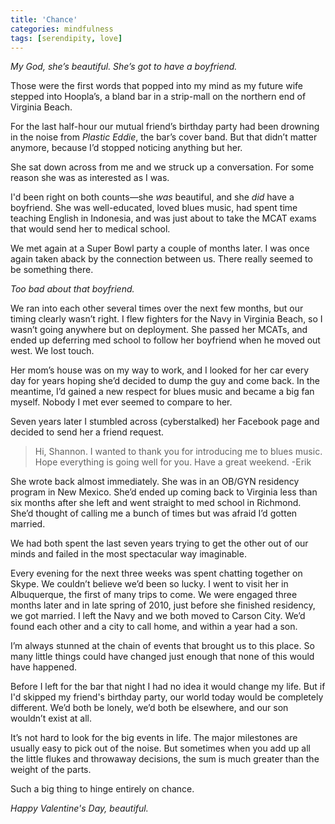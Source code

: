 ```yaml
---
title: 'Chance'
categories: mindfulness
tags: [serendipity, love]
---
```


*My God, she’s beautiful. She’s got to have a boyfriend.*

Those were the first words that popped into my mind as my future wife stepped into Hoopla’s, a bland bar in a strip-mall on the northern end of Virginia Beach. 

For the last half-hour our mutual friend’s birthday party had been drowning in the noise from *Plastic Eddie*, the bar’s cover band. But that didn’t matter anymore, because I’d stopped noticing anything but her.

<p class="has-pullquote" data-pullquote="My God, she’s beautiful. She’s got to have a boyfriend.">She sat down across from me and we struck up a conversation. For some reason she was as interested as I was.</p>

I'd been right on both counts—she *was* beautiful, and she *did* have a boyfriend. She was well-educated, loved blues music, had spent time teaching English in Indonesia, and was just about to take the MCAT exams that would send her to medical school.

We met again at a Super Bowl party a couple of months later. I was once again taken aback by the connection between us. There really seemed to be something there.

*Too bad about that boyfriend.*

We ran into each other several times over the next few months, but our timing clearly wasn’t right. I flew fighters for the Navy in Virginia Beach, so I wasn’t going anywhere but on deployment. She passed her MCATs, and ended up deferring med school to follow her boyfriend when he moved out west. We lost touch. 

Her mom’s house was on my way to work, and I looked for her car every day for years hoping she’d decided to dump the guy and come back. In the meantime, I’d gained a new respect for blues music and became a big fan myself. Nobody I met ever seemed to compare to her.

Seven years later I stumbled across (cyberstalked) her Facebook page and decided to send her a friend request.

> Hi, Shannon. I wanted to thank you for introducing me to blues music. Hope everything is going well for you. Have a great weekend. -Erik

She wrote back almost immediately. She was in an OB/GYN residency program in New Mexico. She’d ended up coming back to Virginia less than six months after she left and went straight to med school in Richmond. She’d thought of calling me a bunch of times but was afraid I’d gotten married. 

We had both spent the last seven years trying to get the other out of our minds and failed in the most spectacular way imaginable. 

Every evening for the next three weeks was spent chatting together on Skype. We couldn’t believe we’d been so lucky. I went to visit her in Albuquerque, the first of many trips to come. We were engaged three months later and in late spring of 2010, just before she finished residency, we got married. I left the Navy and we both moved to Carson City. We’d found each other and a city to call home, and within a year had a son.

I’m always stunned at the chain of events that brought us to this place. So many little things could have changed just enough that none of this would have happened. 

Before I left for the bar that night I had no idea it would change my life. But if I'd skipped my friend's birthday party, our world today would be completely different. We’d both be lonely, we’d both be elsewhere, and our son wouldn’t exist at all.

It’s not hard to look for the big events in life. The major milestones are usually easy to pick out of the noise. But sometimes when you add up all the little flukes and throwaway decisions, the sum is much greater than the weight of the parts. 

Such a big thing to hinge entirely on chance.

*Happy Valentine's Day, beautiful.*